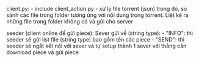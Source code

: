 client.py:
    - include client_action.py
    - xử lý file torrent (json) trong đó, so sánh các file trong folder tương ứng với nội dung trong torrent. Liệt kê ra những file trong folder không có và gửi cho server

seeder (client online để gửi piece): 
	Sever gửi về (string type):
	- "INFO": thì seeder sẽ gửi list file (string type) bao gồm tên các piece
	- "SEND": thì seeder sẽ ngắt kết nối với sever và tự setup thành 1 sever với thằng cần download piece và gửi piece
